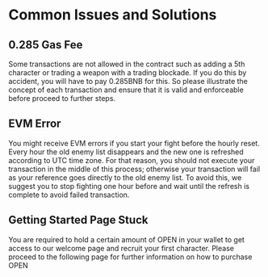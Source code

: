 # Common Issues and Solutions

## 0.285 Gas Fee

Some transactions are not allowed in the contract such as adding a 5th character or trading a weapon with a trading blockade. If you do this by accident, you will have to pay 0.285BNB for this. So please illustrate the concept of each transaction and ensure that it is valid and enforceable before proceed to further steps.

## EVM Error

You might receive EVM errors if you start your fight before the hourly reset. Every hour the old enemy list disappears and the new one is refreshed according to UTC time zone. For that reason, you should not execute your transaction in the middle of this process; otherwise your transaction will fail as your reference goes directly to the old enemy list. To avoid this, we suggest you to stop fighting one hour before and wait until the refresh is complete to avoid failed transaction.

## Getting Started Page Stuck

You are required to hold a certain amount of OPEN in your wallet to get access to our welcome page and recruit your first character. Please proceed to the following page for further information on how to purchase OPEN

